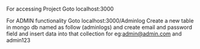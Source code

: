 
For accessing Project 
Goto localhost:3000


For ADMIN functionality
Goto localhost:3000/Adminlog
Create a new table in mongo db named as follow (adminlogs) and create email and password field and insert data into that collection
for eg:admin@admin.com and admin123


